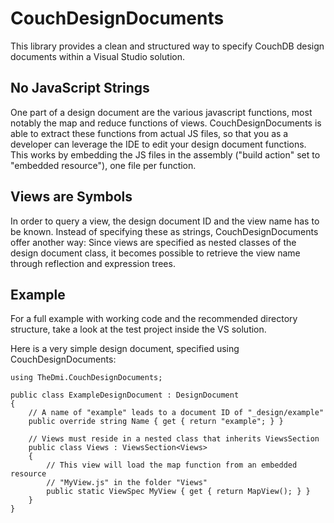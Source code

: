 CouchDesignDocuments
=====================

This library provides a clean and structured way to specify CouchDB design documents within a Visual Studio solution. 


No JavaScript Strings
---------------------

One part of a design document are the various javascript functions, most notably the map and reduce functions of views. CouchDesignDocuments is able to extract these functions from actual JS files, so that you as a developer can leverage the IDE to edit your design document functions. This works by embedding the JS files in the assembly ("build action" set to "embedded resource"), one file per function.


Views are Symbols
-----------------

In order to query a view, the design document ID and the view name has to be known. Instead of specifying these as strings, CouchDesignDocuments offer another way: Since views are specified as nested classes of the design document class, it becomes possible to retrieve the view name through reflection and expression trees.


Example
---------

For a full example with working code and the recommended directory structure, take a look at the test project inside the VS solution.

Here is a very simple design document, specified using CouchDesignDocuments:


    using TheDmi.CouchDesignDocuments;

    public class ExampleDesignDocument : DesignDocument
    {
        // A name of "example" leads to a document ID of "_design/example"
        public override string Name { get { return "example"; } } 

        // Views must reside in a nested class that inherits ViewsSection
        public class Views : ViewsSection<Views>
        {
            // This view will load the map function from an embedded resource
			// "MyView.js" in the folder "Views"
            public static ViewSpec MyView { get { return MapView(); } }
        }
    }

